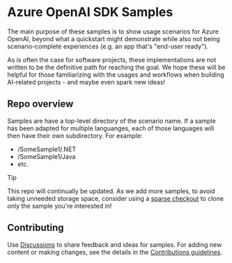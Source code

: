 # Azure OpenAI SDK Samples

The main purpose of these samples is to show usage scenarios for Azure OpenAI, beyond what a quickstart might demonstrate while also not being scenario-complete experiences (e.g. an app that's "end-user ready").

As is often the case for software projects, these implementations are not written to be the definitive path for reaching the goal. We hope these will be helpful for those familiarizing with the usages and workflows when building AI-related projects - and maybe even spark new ideas!

## Repo overview

Samples are have a top-level directory of the scenario name. If a sample has been adapted for multiple languanges, each of those languages will then have their own subdirectory. For example:

- /SomeSample1/.NET
- /SomeSample1/Java
- etc.

> [!TIP]
> This repo will continually be updated. As we add more samples, to avoid taking unneeded storage space, consider using a [sparse checkout](https://git-scm.com/docs/git-sparse-checkout) to clone only the sample you're interested in!

## Contributing

Use [Discussions](https://github.com/Azure-Samples/azure-openai-sdk-samples/discussions/) to share feedback and ideas for samples. For adding new content or making changes, see the details in the [Contributions guidelines](./CONTRIBUTING.md).
